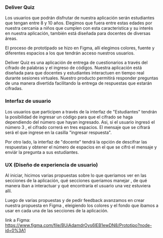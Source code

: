 ### Deliver Quiz

Los usuarios que podrán disfrutar de nuestra aplicación serán estudiantes que tengan entre 8 y 10 años. Elegimos que fuera entre estas edades por nuestra cercania a niños que cumplen con esta caracteristica y su interés en nuestra aplicación, también está diseñada para docentes de diversas áreas. 

El proceso de prototipado se hizo en Figma, allí elegimos colores, fuente y diferentes espacios a los que tendrán acceso nuestros usuarios. 

Deliver Quiz es una aplicación de entrega de cuestionarios a través del cifrado de palabras y el ingreso de códigos. Nuestra aplicación está diseñada para que docentes y estudiantes interactuen en tiempo real durante sesiones virtuales. Nuestro producto permitirá responder preguntas de una manera divertida facilitando la entrega de respuestas que estarán cifradas. 

### Interfaz de usuario 

Los usuarios que participen a través de la interfaz de "Estudiantes" tendrán la posibilidad de ingresar un código para que el cifrado se haga dependiendo del número que hayan ingresado. Asi, si el usuario ingresó el número 3 , el cifrado correrá en tres espacios. El mensaje que se cifrará será el que ingrese en la casilla "ingresar respuesta". 

Por otro lado, la interfaz de "docente" tendrá la opción de descifrar las respuestas y obtener el número de espacios en el que se cifró el mensaje y enviár la pregunta a sus estudiantes. 


### UX (Diseño de experiencia de usuario)

Al iniciar, hicimos varias propuestas sobre lo que queriamos ver en las secciones de la aplicación, qué secciones queriamos manejar , de qué manera iban a interactuar y qué encontraría el usuario una vez estuviera allí. 

Luego de varias propuestas y de pedir feedback avanzamos en crear nuestra propuesta en Figma , eleigiendo los colores y el fondo que ibamos a usar en cada una de las secciones de la aplicación. 

link a Figma: https://www.figma.com/file/BUiAdamdrOys6lEB1ewDN8/Prototipo?node-id=0%3A1


